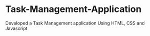 # Task-Management-Application
Developed a Task Management application Using HTML, CSS and Javascript
